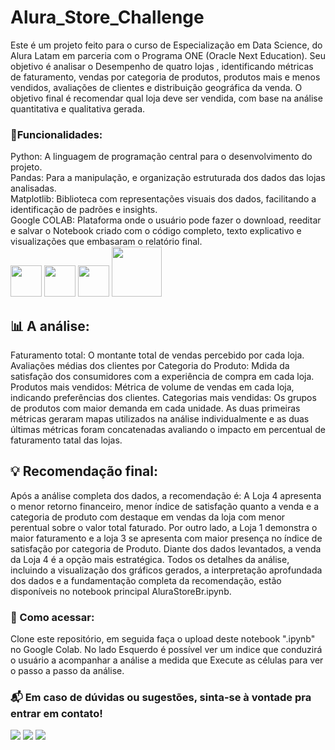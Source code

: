 <h1 align="left">Alura_Store_Challenge</h1> 

<p>Este é um projeto feito para o curso de Especialização em Data Science, do Alura Latam em parceria com o Programa ONE (Oracle Next Education).
Seu objetivo é analisar o Desempenho de quatro lojas , identificando métricas de faturamento, vendas por categoria de produtos, produtos mais e menos vendidos, avaliações de clientes e distribuição geográfica da venda. O objetivo final é recomendar qual loja deve ser vendida, com base na análise quantitativa e qualitativa gerada.</p>

<h3 align="left">🧠Funcionalidades:</h3>
<div>Python: A linguagem de programação central para o desenvolvimento do projeto.</br>
Pandas: Para a manipulação, e organização estruturada dos dados das lojas analisadas. </br>
Matplotlib: Biblioteca com representações visuais dos dados, facilitando a identificação de padrões e insights. </br>
Google COLAB: Plataforma onde o usuário pode fazer o download, reeditar e salvar o Notebook criado com o código completo, texto explicativo e visualizações que embasaram o relatório final.</div>
<div>
  <img src="https://cdn.jsdelivr.net/gh/devicons/devicon@latest/icons/python/python-original-wordmark.svg" height="50"/>
  <img src="https://cdn.jsdelivr.net/gh/devicons/devicon@latest/icons/pandas/pandas-original-wordmark.svg" height="50"/>
  <img src="https://cdn.jsdelivr.net/gh/devicons/devicon@latest/icons/googlecolab/googlecolab-original.svg" height="50" />            
  <img src="https://cdn.jsdelivr.net/gh/devicons/devicon@latest/icons/matplotlib/matplotlib-plain-wordmark.svg" height="80"/>
<div>

<h2 align="left">📊 A análise: </h2> 
<div>
Faturamento total: O montante total de vendas percebido por cada loja. 
Avaliações médias dos clientes por Categoria do Produto: Mdida da satisfação dos consumidores com a experiência de compra em cada loja. 
Produtos mais vendidos: Métrica de volume de vendas em cada loja, indicando preferências dos clientes. 
Categorias mais vendidas: Os grupos de produtos com maior demanda em cada unidade.
As duas primeiras métricas geraram mapas utilizados na análise individualmente e as duas últimas métricas foram concatenadas avaliando o impacto em percentual de faturamento tatal das lojas.
</div>

<h2 align="left">💡 Recomendação final:</h2>
<div>Após a análise completa dos dados, a recomendação é:
A Loja 4 apresenta o menor retorno financeiro, menor índice de satisfação quanto a venda e a categoria de produto com destaque em vendas da loja com menor perentual sobre o valor total faturado. Por outro lado, a Loja 1 demonstra o maior faturamento e a loja 3 se apresenta com maior presença no índice de satisfação por categoria de Produto. Diante dos dados levantados, a venda da Loja 4 é a opção mais estratégica.
Todos os detalhes da análise, incluindo a visualização dos gráficos gerados, a interpretação aprofundada dos dados e a fundamentação completa da recomendação, estão disponíveis no notebook principal AluraStoreBr.ipynb.</div>

<h3 align="left">📁 Como acessar:</h3>
<iv>Clone este repositório, em seguida faça o upload deste notebook ".ipynb" no Google Colab. No lado Esquerdo é possível ver um indice que conduzirá o usuário a acompanhar a análise a medida que Execute as células para ver o passo a passo da análise.</div>

<h3 align="left">📬 Em caso de dúvidas ou sugestões, sinta-se à vontade pra entrar em contato!</h3>
<div>
<a href="https://instagram.com/portifoliodeanesaraiva?igsh=MpleXXV5ejBqcDQwa==" target="_blank"><img loading="lazy" src="https://img.shields.io/badge/-Instagram-%23E4405F?style=for-the-badge&logo=instagram&logoColor=white" target="_blank"></a>
<a href = "mailto:contato@deanesaraiva"><img loading="lazy" src="https://img.shields.io/badge/Gmail-D14836?style=for-the-badge&logo=gmail&logoColor=white" target="_blank"></a>
<a href="https://www.linkedin.com/in/deanesaraivacarvalho" target="_blank"><img loading="lazy" src="https://img.shields.io/badge/-LinkedIn-%230077B5?style=for-the-badge&logo=linkedin&logoColor=white" target="_blank"></a>   
</div>
